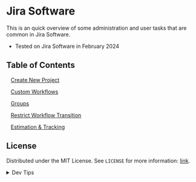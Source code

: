# Jira Software

<!-- OVERVIEW -->
This is an quick overview of some administration and user tasks that are common in Jira Software.

* Tested on Jira Software in February 2024

<!-- TOC -->
## Table of Contents

<kbd></kbd> &nbsp;&nbsp; [Create New Project](new-project/README.md#user-content-create-new-project) <br>

<kbd></kbd> &nbsp;&nbsp; [Custom Workflows](workflows/README.md#user-content-custom-workflows) <br>

<kbd></kbd> &nbsp;&nbsp; [Groups](groups/README.md#user-content-groups) <br>

<kbd></kbd> &nbsp;&nbsp; [Restrict Workflow Transition](workflow-transition/README.md#user-content-restrict-workflow-transition) <br>

<kbd></kbd> &nbsp;&nbsp; [Estimation & Tracking](estimation/README.md#user-content-estimation--tracking) <br>

<!-- LICENSE -->
## License
Distributed under the MIT License. See `LICENSE` for more information: [link](LICENSE).

<details><summary>Dev Tips</summary>
make git m="add commit message"
</details>